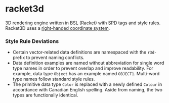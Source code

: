 # racket3d
3D rendering engine written in BSL (Racket) with [SPD](https://github.com/GregorKiczales/spd) tags and style rules.
Racket3D uses a [right-handed coordinate system](https://en.wikipedia.org/wiki/Right-handed_coordinate_system).
### Style Rule Deviations
- Certain vector-related data definitions are namespaced with the `r3d-` prefix to prevent naming conflicts.
- Data definition examples are named without abbreviation for single word type names in order to prevent overlap and improve readability. For example, data type `Object` has an example named `OBJECT1`. Multi-word type names follow standard style rules.
- The primitive data type `Color` is replaced with a newly defined `Colour` in accordance with Canadian English spelling. Aside from naming, the two types are functionally identical.  
